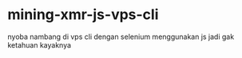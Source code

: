 # mining-xmr-js-vps-cli
nyoba nambang di vps cli dengan selenium menggunakan js jadi gak ketahuan kayaknya
